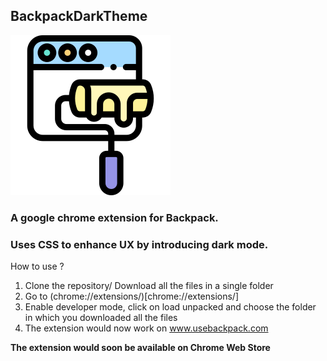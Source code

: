 ## BackpackDarkTheme

![logo](logo.png)

### A google chrome extension for Backpack.
### Uses CSS to enhance UX by introducing dark mode.

How to use ?
 1. Clone the repository/ Download all the files in a single folder
 2. Go to (chrome://extensions/)[chrome://extensions/]
 3. Enable developer mode, click on load unpacked and choose the folder in which you downloaded all the files
 4. The extension would now work on www.usebackpack.com
 
 <b>The extension would soon be available on Chrome Web Store</b>
